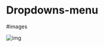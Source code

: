 # Dropdowns-menu

#images

![img](https://user-images.githubusercontent.com/60000456/111941488-2bb88400-8af7-11eb-87c4-b0c83f96f4a7.jpg)
